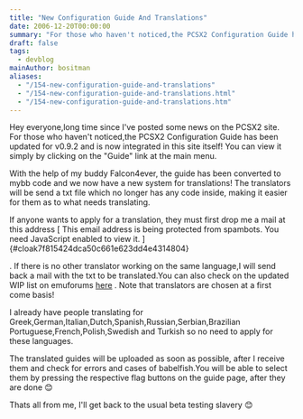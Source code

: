 ```yaml
---
title: "New Configuration Guide And Translations"
date: 2006-12-20T00:00:00
summary: "For those who haven't noticed,the PCSX2 Configuration Guide has been updated for v0.9.2 and is now integrated in this site itself"
draft: false
tags:
  - devblog
mainAuthor: bositman
aliases:
  - "/154-new-configuration-guide-and-translations"
  - "/154-new-configuration-guide-and-translations.html"
  - "/154-new-configuration-guide-and-translations.htm"
---
```


Hey everyone,long time since I've posted some news on the PCSX2 site.
For those who haven't noticed,the PCSX2 Configuration Guide has been
updated for v0.9.2 and is now integrated in this site itself! You can
view it simply by clicking on the "Guide" link at the main menu.

With the help of my buddy Falcon4ever, the guide has been converted to
mybb code and we now have a new system for translations! The translators
will be send a txt file which no longer has any code inside, making it
easier for them as to what needs translating.

If anyone wants to apply for a translation, they must first drop me a
mail at this address [ This email address is being protected from
spambots. You need JavaScript enabled to view it.
]{#cloak7f815424dca50c661e623dd4e4314804}

. If there is no other translator working on the same language,I will
send back a mail with the txt to be translated.You can also check on the
updated WIP list on emuforums
[here](http://forums.ngemu.com/pcsx2-official-forum/58506-pcsx2-configuration-guide.html)
. Note that translators are chosen at a first come basis!

I already have people translating for
Greek,German,Italian,Dutch,Spanish,Russian,Serbian,Brazilian
Portuguese,French,Polish,Swedish and Turkish so no need to apply for
these languages.

The translated guides will be uploaded as soon as possible, after I
receive them and check for errors and cases of babelfish.You will be
able to select them by pressing the respective flag buttons on the guide
page, after they are done
😊

Thats all from me, I'll get back to the usual beta testing slavery
😊
